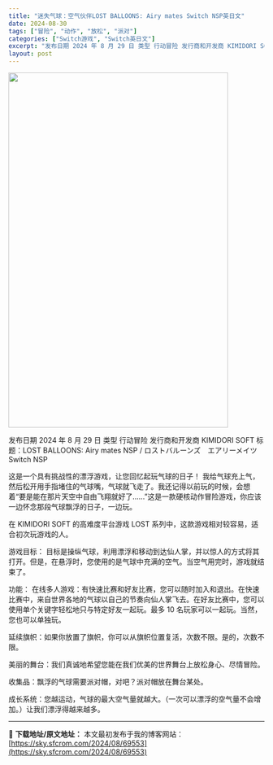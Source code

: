 ```yaml
---
title: "迷失气球：空气伙伴LOST BALLOONS: Airy mates Switch NSP英日文"
date: 2024-08-30
tags: ["冒险", "动作", "放松", "派对"]
categories: ["Switch游戏", "Switch英日文"]
excerpt: "发布日期 2024 年 8 月 29 日 类型 行动冒险 发行商和开发商 KIMIDORI SOFT 标题：LOST BALLOONS: Airy mates NSP / ロストバルーンズ　エアリーメイツ Switch NSP 这是一个具有挑战性的漂浮游戏，让您回忆起玩气球的日子！ 我给气球充上气，&hellip;"
layout: post
---
```


<img class="aligncenter size-full wp-image-69554" src="https://sky.sfcrom.com/wp-content/uploads/2024/08/2024083008580138.webp" alt="" width="432" height="698" />

发布日期	2024 年 8 月 29 日
类型	行动冒险
发行商和开发商 KIMIDORI SOFT
标题：LOST BALLOONS: Airy mates NSP / ロストバルーンズ　エアリーメイツ  Switch NSP

这是一个具有挑战性的漂浮游戏，让您回忆起玩气球的日子！
我给气球充上气，然后松开用手指堵住的气球嘴，气球就飞走了。我还记得以前玩的时候，会想着“要是能在那片天空中自由飞翔就好了……”这是一款硬核动作冒险游戏，你应该一边怀念那段气球飘浮的日子，一边玩。

在 KIMIDORI SOFT 的高难度平台游戏 LOST 系列中，这款游戏相对较容易，适合初次玩游戏的人。

游戏目标：
目标是操纵气球，利用漂浮和移动到达仙人掌，并以惊人的方式将其打开。但是，在悬浮时，您使用的是气球中充满的空气。当空气用完时，游戏就结束了。

功能：
在线多人游戏：有快速比赛和好友比赛，您可以随时加入和退出。在快速比赛中，来自世界各地的气球以自己的节奏向仙人掌飞去。在好友比赛中，您可以使用单个关键字轻松地只与特定好友一起玩。最多 10 名玩家可以一起玩。当然，您也可以单独玩。

延续旗帜：如果你放置了旗帜，你可以从旗帜位置复活，次数不限。是的，次数不限。

美丽的舞台：我们真诚地希望您能在我们优美的世界舞台上放松身心、尽情冒险。

收集品：飘浮的气球需要派对帽，对吧？派对帽放在舞台某处。

成长系统：您越运动，气球的最大空气量就越大。（一次可以漂浮的空气量不会增加。）让我们漂浮得越来越多。

---
📖 **下载地址/原文地址：** 本文最初发布于我的博客网站：[https://sky.sfcrom.com/2024/08/69553](https://sky.sfcrom.com/2024/08/69553)
